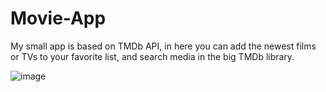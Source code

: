 # Movie-App

My small app is based on TMDb API, in here you can add the newest films or TVs to your favorite list, and search media in the big TMDb library.


![image](https://user-images.githubusercontent.com/99028430/191608135-7ce0959a-6b0d-4637-a70b-057a4674f825.png)


